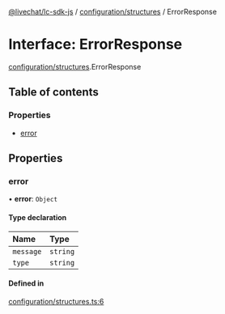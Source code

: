 [@livechat/lc-sdk-js](../README.md) / [configuration/structures](../modules/configuration_structures.md) / ErrorResponse

# Interface: ErrorResponse

[configuration/structures](../modules/configuration_structures.md).ErrorResponse

## Table of contents

### Properties

- [error](configuration_structures.ErrorResponse.md#error)

## Properties

### error

• **error**: `Object`

#### Type declaration

| Name | Type |
| :------ | :------ |
| `message` | `string` |
| `type` | `string` |

#### Defined in

[configuration/structures.ts:6](https://github.com/livechat/lc-sdk-js/blob/a3fdde0/src/configuration/structures.ts#L6)
